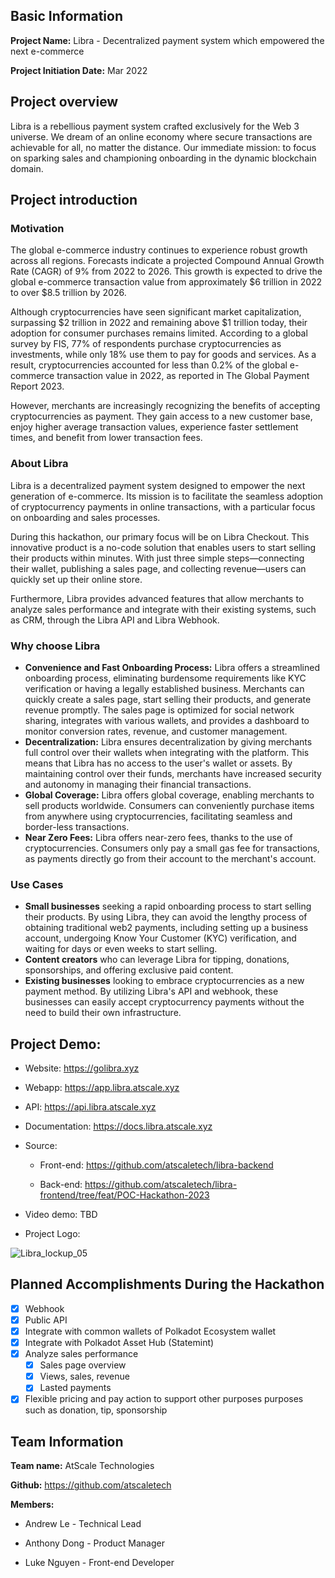 ## Basic Information

**Project Name:** Libra - Decentralized payment system which empowered the next e-commerce

**Project Initiation Date:** Mar 2022

## Project overview

Libra is a rebellious payment system crafted exclusively for the Web 3 universe. We dream of an online economy where secure transactions are achievable for all, no matter the distance. Our immediate mission: to focus on sparking sales and championing onboarding in the dynamic blockchain domain.

## Project introduction
### Motivation

The global e-commerce industry continues to experience robust growth across all regions. Forecasts indicate a projected Compound Annual Growth Rate (CAGR) of 9% from 2022 to 2026. This growth is expected to drive the global e-commerce transaction value from approximately $6 trillion in 2022 to over $8.5 trillion by 2026.

Although cryptocurrencies have seen significant market capitalization, surpassing $2 trillion in 2022 and remaining above $1 trillion today, their adoption for consumer purchases remains limited. According to a global survey by FIS, 77% of respondents purchase cryptocurrencies as investments, while only 18% use them to pay for goods and services. As a result, cryptocurrencies accounted for less than 0.2% of the global e-commerce transaction value in 2022, as reported in The Global Payment Report 2023.

However, merchants are increasingly recognizing the benefits of accepting cryptocurrencies as payment. They gain access to a new customer base, enjoy higher average transaction values, experience faster settlement times, and benefit from lower transaction fees.

### About Libra

Libra is a decentralized payment system designed to empower the next generation of e-commerce. Its mission is to facilitate the seamless adoption of cryptocurrency payments in online transactions, with a particular focus on onboarding and sales processes.

During this hackathon, our primary focus will be on Libra Checkout. This innovative product is a no-code solution that enables users to start selling their products within minutes. With just three simple steps—connecting their wallet, publishing a sales page, and collecting revenue—users can quickly set up their online store.

Furthermore, Libra provides advanced features that allow merchants to analyze sales performance and integrate with their existing systems, such as CRM, through the Libra API and Libra Webhook.

### Why choose Libra

- **Convenience and Fast Onboarding Process:** Libra offers a streamlined onboarding process, eliminating burdensome requirements like KYC verification or having a legally established business. Merchants can quickly create a sales page, start selling their products, and generate revenue promptly. The sales page is optimized for social network sharing, integrates with various wallets, and provides a dashboard to monitor conversion rates, revenue, and customer management.
- **Decentralization:** Libra ensures decentralization by giving merchants full control over their wallets when integrating with the platform. This means that Libra has no access to the user's wallet or assets. By maintaining control over their funds, merchants have increased security and autonomy in managing their financial transactions.
- **Global Coverage:** Libra offers global coverage, enabling merchants to sell products worldwide. Consumers can conveniently purchase items from anywhere using cryptocurrencies, facilitating seamless and border-less transactions.
- **Near Zero Fees:** Libra offers near-zero fees, thanks to the use of cryptocurrencies. Consumers only pay a small gas fee for transactions, as payments directly go from their account to the merchant's account.
### Use Cases

- **Small businesses** seeking a rapid onboarding process to start selling their products. By using Libra, they can avoid the lengthy process of obtaining traditional web2 payments, including setting up a business account, undergoing Know Your Customer (KYC) verification, and waiting for days or even weeks to start selling.
- **Content creators** who can leverage Libra for tipping, donations, sponsorships, and offering exclusive paid content.
- **Existing businesses** looking to embrace cryptocurrencies as a new payment method. By utilizing Libra's API and webhook, these businesses can easily accept cryptocurrency payments without the need to build their own infrastructure.

## Project Demo:

- Website: https://golibra.xyz

- Webapp: https://app.libra.atscale.xyz

- API: https://api.libra.atscale.xyz

- Documentation: https://docs.libra.atscale.xyz

- Source:

  - Front-end: https://github.com/atscaletech/libra-backend

  - Back-end: https://github.com/atscaletech/libra-frontend/tree/feat/POC-Hackathon-2023

- Video demo: TBD
- Project Logo:

![Libra_lockup_05](https://github.com/andrwlt/hackathon-2023-summer/assets/92568442/31f95612-9234-4d03-8787-364ef0520083)

## Planned Accomplishments During the Hackathon

- [x] Webhook
- [x] Public API
- [x] Integrate with common wallets of Polkadot Ecosystem wallet
- [x] Integrate with Polkadot Asset Hub (Statemint)
- [x] Analyze sales performance
  - [x] Sales page overview
  - [x] Views, sales, revenue
  - [x] Lasted payments
- [x] Flexible pricing and pay action to support other purposes purposes such as donation, tip, sponsorship
## Team Information

**Team name:** AtScale Technologies

**Github:** https://github.com/atscaletech

**Members:**

- Andrew Le - Technical Lead

- Anthony Dong - Product Manager

- Luke Nguyen - Front-end Developer